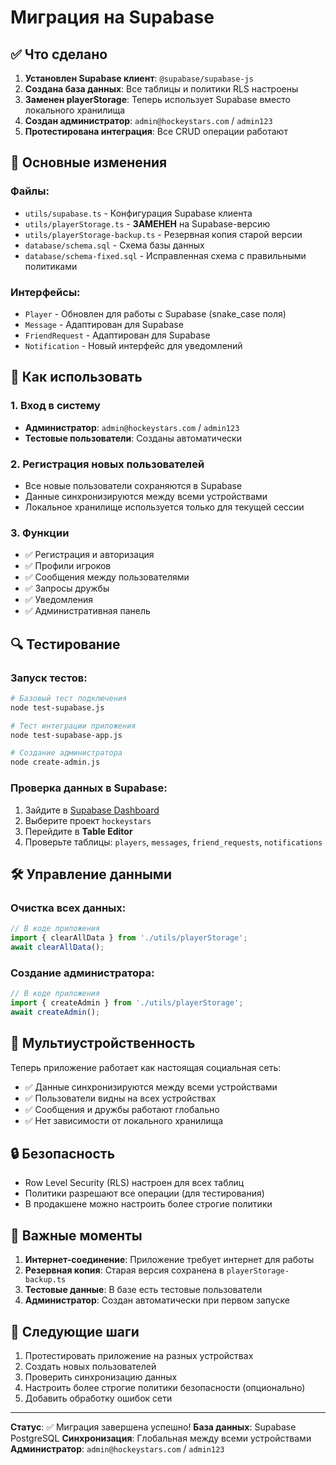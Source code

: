 # Миграция на Supabase

## ✅ Что сделано

1. **Установлен Supabase клиент**: `@supabase/supabase-js`
2. **Создана база данных**: Все таблицы и политики RLS настроены
3. **Заменен playerStorage**: Теперь использует Supabase вместо локального хранилища
4. **Создан администратор**: `admin@hockeystars.com` / `admin123`
5. **Протестирована интеграция**: Все CRUD операции работают

## 🔧 Основные изменения

### Файлы:
- `utils/supabase.ts` - Конфигурация Supabase клиента
- `utils/playerStorage.ts` - **ЗАМЕНЕН** на Supabase-версию
- `utils/playerStorage-backup.ts` - Резервная копия старой версии
- `database/schema.sql` - Схема базы данных
- `database/schema-fixed.sql` - Исправленная схема с правильными политиками

### Интерфейсы:
- `Player` - Обновлен для работы с Supabase (snake_case поля)
- `Message` - Адаптирован для Supabase
- `FriendRequest` - Адаптирован для Supabase
- `Notification` - Новый интерфейс для уведомлений

## 🚀 Как использовать

### 1. Вход в систему
- **Администратор**: `admin@hockeystars.com` / `admin123`
- **Тестовые пользователи**: Созданы автоматически

### 2. Регистрация новых пользователей
- Все новые пользователи сохраняются в Supabase
- Данные синхронизируются между всеми устройствами
- Локальное хранилище используется только для текущей сессии

### 3. Функции
- ✅ Регистрация и авторизация
- ✅ Профили игроков
- ✅ Сообщения между пользователями
- ✅ Запросы дружбы
- ✅ Уведомления
- ✅ Административная панель

## 🔍 Тестирование

### Запуск тестов:
```bash
# Базовый тест подключения
node test-supabase.js

# Тест интеграции приложения
node test-supabase-app.js

# Создание администратора
node create-admin.js
```

### Проверка данных в Supabase:
1. Зайдите в [Supabase Dashboard](https://supabase.com/dashboard)
2. Выберите проект `hockeystars`
3. Перейдите в **Table Editor**
4. Проверьте таблицы: `players`, `messages`, `friend_requests`, `notifications`

## 🛠️ Управление данными

### Очистка всех данных:
```javascript
// В коде приложения
import { clearAllData } from './utils/playerStorage';
await clearAllData();
```

### Создание администратора:
```javascript
// В коде приложения
import { createAdmin } from './utils/playerStorage';
await createAdmin();
```

## 📱 Мультиустройственность

Теперь приложение работает как настоящая социальная сеть:
- ✅ Данные синхронизируются между всеми устройствами
- ✅ Пользователи видны на всех устройствах
- ✅ Сообщения и дружбы работают глобально
- ✅ Нет зависимости от локального хранилища

## 🔒 Безопасность

- Row Level Security (RLS) настроен для всех таблиц
- Политики разрешают все операции (для тестирования)
- В продакшене можно настроить более строгие политики

## 🚨 Важные моменты

1. **Интернет-соединение**: Приложение требует интернет для работы
2. **Резервная копия**: Старая версия сохранена в `playerStorage-backup.ts`
3. **Тестовые данные**: В базе есть тестовые пользователи
4. **Администратор**: Создан автоматически при первом запуске

## 🎯 Следующие шаги

1. Протестировать приложение на разных устройствах
2. Создать новых пользователей
3. Проверить синхронизацию данных
4. Настроить более строгие политики безопасности (опционально)
5. Добавить обработку ошибок сети

---

**Статус**: ✅ Миграция завершена успешно!
**База данных**: Supabase PostgreSQL
**Синхронизация**: Глобальная между всеми устройствами
**Администратор**: `admin@hockeystars.com` / `admin123` 